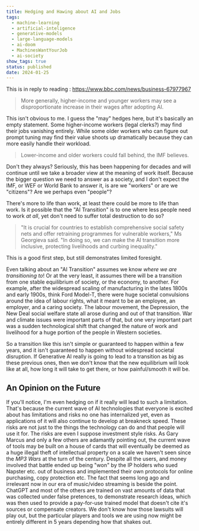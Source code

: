 ```yaml
---
title: Hedging and Hawing about AI and Jobs
tags:
  - machine-learning
  - artificial-inteligence
  - generative-models
  - large-language-models
  - ai-doom
  - MachinesWantYourJob
  - ai-society
show_tags: true
status: published
date: 2024-01-25
---
```

This is in reply to reading : https://www.bbc.com/news/business-67977967

> More generally, higher-income and younger workers may see a disproportionate increase in their wages after adopting AI.

This isn't obvious to me. I guess the "may" hedges here, but it's basically an empty statement. Some higher-income workers (legal clerks?) may find their jobs vanishing entirely. While some older workers who can figure out prompt tuning may find their value shoots up dramatically because they can more easily handle their workload.

> Lower-income and older workers could fall behind, the IMF believes.

Don't they always? Seriously, this has been happening for decades and will continue until we take a broader view at the meaning of work itself.
Because the bigger question we need to answer as a society, and I don't expect the IMF, or WEF or World Bank to answer it, is are we "workers" or are we "citizens"? Are we perhaps even "people"? 

There's more to life than work, at least there could be more to life than work. Is it possible that the "AI Transition" is to one where less people need to work *at all*, yet don't need to suffer total destruction to do so?

> "It is crucial for countries to establish comprehensive social safety nets and offer retraining programmes for vulnerable workers," Ms Georgieva said. "In doing so, we can make the AI transition more inclusive, protecting livelihoods and curbing inequality."

This is a good first step, but still demonstrates limited foresight. 

Even talking about an "AI Transition" assumes we know *where we are transitioning to*!  Or at the very least, it assumes there will be a transition from one stable equilibrium of society, or the economy, to another. For example, after the widespread scaling of manufacturing in the lates 1800s and early 1900s, think Ford Model-T, there were huge societal convulsions around the idea of labour rights, what it meant to be an employee, an employer, and a caring society. The labour movement, the Depression, the New Deal social welfare state all arose during and out of that transition. War and climate issues were important parts of that, but one very important part was a sudden technological shift that changed the nature of work and livelihood for a huge portion of the people in Western societies. 

So a transition like this isn't simple or guaranteed to happen within a few years, and it isn't guaranteed to happen without widespread societal disruption. If Generative AI really is going to lead to a transition as big as these previous ones, then we don't know that the new equilibrium will look like at all, how long it will take to get there, or how painful/smooth it will be.

## An Opinion on the Future 
If you'll notice, I'm even hedging on if it really will lead to such a limitation. That's because the current wave of AI technologies that everyone is excited about has limitations and risks no one has internalized yet, even as applications of it will also continue to develop at breakneck speed. These risks are not just to the things the technology can do and that people will use it for. The risks are even I suppose investment style risks. As Gary Marcus and only a few others are adamantly pointing out, the current wave of tools may be built on a house of cards that will eventually be deemed as a huge illegal theft of intellectual property on a scale we haven't seen since the *MP3 Wars* at the turn of the century. Despite all the users, and money involved that battle ended up being "won" by the IP holders who sued Napster etc. out of business and implemented their own protocols for online purchasing, copy protection etc. The fact that seems long ago and irrelevant now in our era of music/video streaming is beside the point. ChatGPT and most of the others are trained on vast amounts of data that was collected under false pretences, to demonstrate research ideas, which was then used to provide a pay-for-use trained model that doesn't cite it's sources or compensate creators. We don't know how those lawsuits will play out, but the particular players and tools we are using now might be entirely different in 5 years depending how that shakes out.